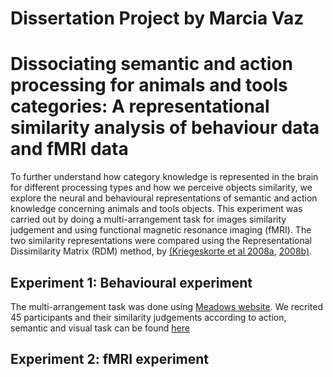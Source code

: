 # Dissertation Project by Marcia Vaz
# Dissociating semantic and action processing for animals and tools categories: A representational similarity analysis of behaviour data and fMRI data


To further understand how category knowledge is represented in the brain for different processing types and how we perceive objects similarity, we explore the neural and behavioural representations of semantic and action knowledge concerning animals and tools objects. This experiment was carried out by doing a multi-arrangement task for images similarity judgement and using functional magnetic resonance imaging (fMRI). The two similarity representations were compared using the Representational Dissimilarity Matrix (RDM) method, by [(Kriegeskorte et al 2008a](https://www.frontiersin.org/articles/10.3389/neuro.06.004.2008/full), [2008b)](https://www.cell.com/neuron/fulltext/S0896-6273(08)00943-4?_returnURL=https%3A%2F%2Flinkinghub.elsevier.com%2Fretrieve%2Fpii%2FS0896627308009434%3Fshowall%3Dtrue).

## Experiment 1: Behavioural experiment

The multi-arrangement task was done using [Meadows website](https://meadows-research.com/). We recrited 45 participants and their similarity judgements according to action, semantic and visual task can be found [here](https://github.com/MarciaVaz/Dissertation/tree/main/02_behavioural%20experiment/individual%20RDMs)



## Experiment 2: fMRI experiment




